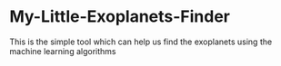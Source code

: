 # My-Little-Exoplanets-Finder
This is the simple tool which can help us find the exoplanets using the machine learning algorithms 
